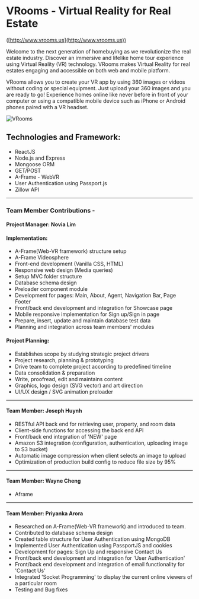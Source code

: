 # VRooms - Virtual Reality for Real Estate
([http://www.vrooms.us](http://www.vrooms.us))

Welcome to the next generation of homebuying as we revolutionize the real estate industry. Discover an immersive and lifelike home tour experience using Virtual Reality (VR) technology. VRooms makes Virtual Reality for real estates engaging and accessible on both web and mobile platform. 

VRooms allows you to create your VR app by using 360 images or videos without coding or special equipment. Just upload your 360 images and you are ready to go!  Experience homes online like never before in front of your computer or using a compatible mobile device such as iPhone or Android phones paired with a VR headset.


![VRooms](https://i.imgur.com/axi7zpe.jpg)

##  Technologies and Framework:
* ReactJS
* Node.js and Express
* Mongoose ORM
* GET/POST 
* A-Frame - WebVR
* User Authentication using Passport.js
* Zillow API

- - -

### Team Member Contributions - 

#### Project Manager: Novia Lim

#### Implementation:

* A-Frame(Web-VR framework) structure setup
* A-Frame Videosphere
* Front-end development (Vanilla CSS, HTML)
* Responsive web design (Media queries)
* Setup MVC folder structure
* Database schema design
* Preloader component module
* Development for pages: Main, About, Agent, Navigation Bar, Page Footer
* Front/back end development and integration for Showcase page
* Mobile responsive implementation for Sign up/Sign in page
* Prepare, insert, update and maintain database test data
* Planning and integration across team members' modules

#### Project Planning:

* Establishes scope by studying strategic project drivers
* Project research, planning & prototyping
* Drive team to complete project according to predefined timeline 
* Data consolidation & preparation
* Write, proofread, edit and maintains content
* Graphics, logo design (SVG vector) and art direction
* UI/UX design / SVG animation preloader

- - -

#### Team Member: Joseph Huynh

* RESTful API back end for retrieving user, property, and room data
* Client-side functions for accessing the back end API
* Front/back end integration of 'NEW' page 
* Amazon S3 integration (configuration, authentication, uploading image to S3 bucket)
* Automatic image compression when client selects an image to upload
* Optimization of production build config to reduce file size by 95%

- - -

#### Team Member: Wayne Cheng

* Aframe

- - -

#### Team Member: Priyanka Arora
* Researched on A-Frame(Web-VR framework) and introduced to team.
* Contributed to database schema design
* Created table structure for User Authentication using MongoDB
* Implemented User Authentication using PassportJS and cookies
* Development for pages: Sign Up and responsive Contact Us
* Front/back end development and integration for 'User Authentication'
* Front/back end development and integration of email functionality for 'Contact Us'  
* Integrated 'Socket Programming' to display the current online viewers of a particular room 
* Testing and Bug fixes
